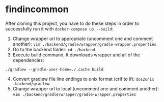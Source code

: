# findincommon

After cloning this project, you have to do these steps in order to successfully run it with `docker-compose up --build`:<br/>
1. Change wrapper url to appropriate (uncomment one and comment another): `vim ./backend/gradle/wrapper/gradle-wrapper.properties` <br/>
2. Go to the backend folder: `cd ./backend`<br/>
3. Execute build command, it downloads wrapper and all of the dependencies:<br/>
```
./gradlew --gradle-user-home=./.cache build
```
4. Convert gradlew file line endings to unix format (crlf to lf): `dos2unix .backend/gradlew`<br/>
5. Change wrapper url to local (uncomment one and comment another): `vim ./backend/gradle/wrapper/gradle-wrapper.properties`<br/>
